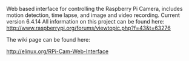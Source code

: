 Web based interface for controlling the Raspberry Pi Camera, includes motion detection, time lapse, and image and video recording.
Current version 6.4.14
All information on this project can be found here: http://www.raspberrypi.org/forums/viewtopic.php?f=43&t=63276

The wiki page can be found here:

http://elinux.org/RPi-Cam-Web-Interface
